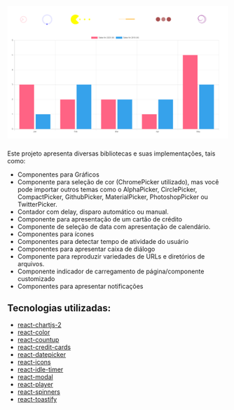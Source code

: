 <h1 align="center">
  <img alt="Banner" title="Banner" src="./src/assets/images/banner.png" >
</h1>

Este projeto apresenta diversas bibliotecas e suas implementações, tais como:

- Componentes para Gráficos
- Componente para seleção de cor (ChromePicker utilizado), mas você pode importar outros temas como o AlphaPicker, CirclePicker, CompactPicker, GithubPicker, MaterialPicker, PhotoshopPicker ou TwitterPicker.
- Contador com delay, disparo automático ou manual.
- Componente para apresentação de um cartão de crédito
- Componente de seleção de data com apresentação de calendário.
- Componentes para ícones
- Componentes para detectar tempo de atividade do usuário
- Componentes para apresentar caixa de diálogo
- Componente para reproduzir variedades de URLs e diretórios de arquivos.
- Componente indicador de carregamento de página/componente customizado
- Componentes para apresentar notificações

## Tecnologias utilizadas:

- [react-chartjs-2](https://www.npmjs.com/package/react-chartjs-2)
- [react-color](https://www.npmjs.com/package/react-color)
- [react-countup](https://www.npmjs.com/package/react-countup)
- [react-credit-cards](https://www.npmjs.com/package/react-credit-cards)
- [react-datepicker](https://www.npmjs.com/package/react-datepicker)
- [react-icons](https://www.npmjs.com/package/react-icons)
- [react-idle-timer](https://www.npmjs.com/package/react-idle-timer)
- [react-modal](https://www.npmjs.com/package/react-modal)
- [react-player](https://www.npmjs.com/package/react-player)
- [react-spinners](https://www.npmjs.com/package/react-spinners)
- [react-toastify](https://www.npmjs.com/package/react-toastify)
